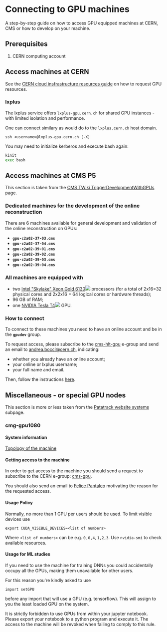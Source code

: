 # Connecting to GPU machines

A step-by-step guide on how to access GPU equipped machines at CERN, CMS or how to develop on your machine.

## Prerequisites

1. CERN computing account

## Access machines at CERN

See the [CERN cloud insfrastructure resources guide](https://clouddocs.web.cern.ch/gpu/README.html) on how to request GPU resources.

### lxplus

The lxplus service offers `lxplus-gpu.cern.ch` for shared GPU instances - with limited isolation and performance.

One can connect similary as would do to the `lxplus.cern.ch` host domain.

    ssh <username>@lxplus-gpu.cern.ch [-X]
	
You may need to initialize kerberos and execute bash again:

```bash
kinit
exec bash
```

## Access machines at CMS P5

This section is taken from the [CMS TWiki TriggerDevelopmentWithGPUs](https://twiki.cern.ch/twiki/bin/viewauth/CMS/TriggerDevelopmentWithGPUs) page.

### Dedicated machines for the development of the online reconstruction

There are 6 machines available for general development and validation of the online reconstruction on GPUs:

* **`gpu-c2a02-37-03.cms`**
* **`gpu-c2a02-37-04.cms`**
* **`gpu-c2a02-39-01.cms`**
* **`gpu-c2a02-39-02.cms`**
* **`gpu-c2a02-39-03.cms`**
* **`gpu-c2a02-39-04.cms`**

### All machines are equipped with

* two [Intel "Skylake" Xeon Gold 6130![](https://twiki.cern.ch/twiki/pub/TWiki/TWikiDocGraphics/external-link.gif)](https://ark.intel.com/content/www/us/en/ark/products/120492/intel-xeon-gold-6130-processor-22m-cache-2-10-ghz.html) processors (for a total of 2x16=32 physical cores and 2x2x16 = 64 logical cores or hardware threads);
* 96 GB of RAM;
* one [NVIDIA Tesla T4![](https://twiki.cern.ch/twiki/pub/TWiki/TWikiDocGraphics/external-link.gif)](https://www.nvidia.com/en-us/data-center/tesla-t4/) GPU.

### How to connect

To connect to these machines you need to have an online account and be in the **`gpudev`** group.

To request access, please subscribe to the [cms-hlt-gpu](https://e-groups.cern.ch/e-groups/Egroup.do?egroupId=10346110&searchField=0&searchMethod=0&searchValue=cms-hlt-gpu&pageSize=30&hideSearchFields=false&searchMemberOnly=false&searchAdminOnly=false) e-group and send an email to [andrea.bocci@cern.ch](mailto:andrea.bocci@cern.ch), indicating:

* whether you already have an online account;
* your online or lxplus username;
* your full name and email.

Then, follow the instructions
[here](https://twiki.cern.ch/twiki/bin/viewauth/CMS/TriggerDevelopmentWithGPUs#Connecting_to_the_machines).

## Miscellaneous - or special GPU nodes

This section is more or less taken from the [Patatrack website systems](https://patatrack.web.cern.ch/patatrack/private/systems/cmg-gpu1080.html) subpage.

### cmg-gpu1080

#### System information

[Topology of the machine](https://fpantale.web.cern.ch/fpantale/out.pdf)

#### Getting access to the machine

In order to get access to the machine you should send a request to subscribe to the CERN e-group: 
[cms-gpu](https://e-groups.cern.ch/e-groups/Egroup.do?egroupId=10252295&searchField=0&searchMethod=1&searchValue=cms-gpu&pageSize=30&hideSearchFields=false&searchMemberOnly=false&searchAdminOnly=false).

You should also send an email to [Felice Pantaleo](mailto:felice.pantaleo@cern.ch) motivating the reason for the requested access.

#### Usage Policy

Normally, no more than 1 GPU per users should be used. To limit visible devices use

    export CUDA_VISIBLE_DEVICES=<list of numbers>

Where `<list of numbers>` can be e.g. `0`, `0,4`, `1,2,3`. Use `nvidia-smi` to check available resources.

#### Usage for ML studies

If you need to use the machine for training DNNs you could accidentally occupy all the GPUs, making them unavailable for other users.

For this reason you're kindly asked to use

`import setGPU`

before any import that will use a GPU (e.g. tensorflow). This will assign to you the least loaded GPU on the system.

It is strictly forbidden to use GPUs from within your jupyter notebook. Please export your notebook to a python program and execute it. The access to the machine will be revoked when failing to comply to this rule.


